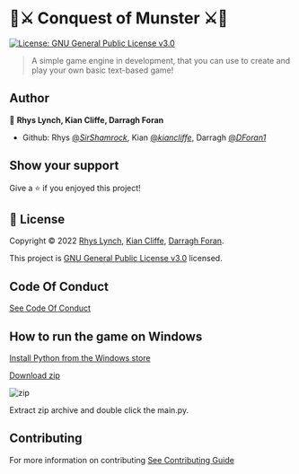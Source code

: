 #  🏰⚔️ Conquest of Munster ⚔️🏰
[![License: GNU General Public License v3.0](https://img.shields.io/badge/License-GPL%20v3-yellow)](https://www.gnu.org/licenses/gpl-3.0.en.html)

>A simple game engine in development, that you can use to create and play your own basic text-based game!

## Author

👤 **Rhys Lynch, Kian Cliffe, Darragh Foran**

* Github: Rhys [@_SirShamrock_](https://github.com/SirShamrock), Kian [@_kiancliffe_](https://github.com/kiancliffe), Darragh [@_DForan1_](https://github.com/DForan1)

## Show your support

Give a ⭐️ if you enjoyed this project!


## 📝 License

Copyright © 2022 [Rhys Lynch](https://github.com/SirShamrock), [Kian Cliffe](https://github.com/kiancliffe), [Darragh Foran](https://github.com/DForan1).

This project is [GNU General Public License v3.0](https://www.gnu.org/licenses/gpl-3.0.en.html) licensed.


## Code Of Conduct

[See Code Of Conduct](https://github.com/kiancliffe/Conquest-Of-Munster/blob/main/CODE-OF-CONDUCT.md)


## How to run the game on Windows

[Install Python from the Windows store](https://www.microsoft.com/en-us/p/python-39/9p7qfqmjrfp7?activetab=pivot:overviewtab)

[Download zip](https://github.com/kiancliffe/Conquest-Of-Munster)

![zip](https://github.com/lukasgrabowicz/Conquest-Of-Munster/blob/main/Capture.PNG)

Extract zip archive and double click the main.py.


## Contributing

For more information on contributing [See Contributing Guide](https://github.com/kiancliffe/Conquest-Of-Munster/blob/main/contributing.md)
